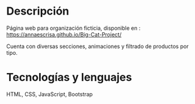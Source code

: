 # Descripción
Página web para organización ficticia, disponible en : https://annaescrisa.github.io/Big-Cat-Project/

Cuenta con diversas secciones, animaciones y filtrado de productos por tipo.

# Tecnologías y lenguajes
HTML, CSS, JavaScript, Bootstrap
